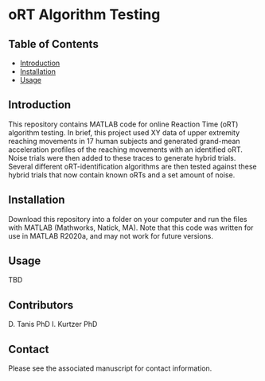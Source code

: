 # oRT Algorithm Testing

## Table of Contents
- [Introduction](#introduction)
- [Installation](#installation)
- [Usage](#usage)

## Introduction
This repository contains MATLAB code for online Reaction Time (oRT) algorithm testing. In brief, this project used XY data of upper extremity reaching movements in 17 human subjects and generated grand-mean acceleration profiles of the reaching movements with an identified oRT. Noise trials were then added to these traces to generate hybrid trials. Several different oRT-identification algorithms are then tested against these hybrid trials that now contain known oRTs and a set amount of noise.

## Installation
Download this repository into a folder on your computer and run the files with MATLAB (Mathworks, Natick, MA). Note that this code was written for use in MATLAB R2020a, and may not work for future versions.

## Usage
TBD

## Contributors
D. Tanis PhD
I. Kurtzer PhD

## Contact
Please see the associated manuscript for contact information.

